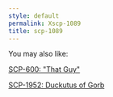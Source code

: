 ```yaml
---
style: default
permalink: Xscp-1089
title: scp-1089
---
```

You may also like:

[SCP-600: "That Guy"](http://scp-wiki.net/scp-600)

[SCP-1952: Duckutus of Gorb](http://scp-wiki.net/scp-1952)
